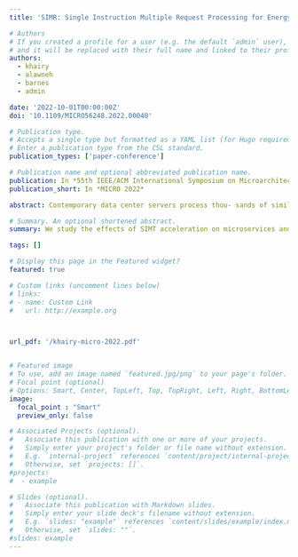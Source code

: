 ```yaml
---
title: 'SIMR: Single Instruction Multiple Request Processing for Energy-Efficient Data Center Microservices'

# Authors
# If you created a profile for a user (e.g. the default `admin` user), write the username (folder name) here
# and it will be replaced with their full name and linked to their profile.
authors:
  - khairy
  - alawneh
  - barnes
  - admin

date: '2022-10-01T00:00:00Z'
doi: '10.1109/MICRO56248.2022.00040'

# Publication type.
# Accepts a single type but formatted as a YAML list (for Hugo requirements).
# Enter a publication type from the CSL standard.
publication_types: ['paper-conference']

# Publication name and optional abbreviated publication name.
publication: In *55th IEEE/ACM International Symposium on Microarchitecture (MICRO)*
publication_short: In *MICRO 2022*

abstract: Contemporary data center servers process thou- sands of similar, independent requests per minute. In the inter- est of programmer productivity and ease of scaling, workloads in data centers have shifted from single monolithic processes toward a micro and nanoservice software architecture. As a result, single servers are now packed with many threads executing the same, relatively small task on different data. State-of-the-art data centers run these microservices on multi-core CPUs. However, the flexibility offered by traditional CPUs comes at an energy-efficiency cost. The Multiple Instruc- tion Multiple Data execution model misses opportunities to aggregate the similarity in contemporary microservices. We observe that the Single Instruction Multiple Thread execution model, employed by GPUs, provides better thread scaling and has the potential to reduce frontend and memory system energy consumption. However, contemporary GPUs are ill-suited for the latency-sensitive microservice space. To exploit the similarity in contemporary microservices, while maintaining acceptable latency, we propose the Request Processing Unit (RPU). The RPU combines elements of out- of-order CPUs with lockstep thread aggregation mechanisms found in GPUs to execute microservices in a Single Instruction Multiple Request (SIMR) fashion. To complement the RPU, we also propose a SIMR-aware software stack that uses novel mechanisms to batch requests based on their predicted control- flow, split batches based on predicted latency divergence and map per-request memory allocations to maximize coalescing opportunities. Our resulting RPU system processes 5.7× more requests/joule than multi-core CPUs, while increasing single thread latency by only 1.44×.

# Summary. An optional shortened abstract.
summary: We study the effects of SIMT acceleration on microservices and propose a novel accelerator, the Request Processing Unit (RPU) that stikes a balance between the energy-efficiency characteristics of GPUs and the latency reducing mechanisms of CPUs.

tags: []

# Display this page in the Featured widget?
featured: true

# Custom links (uncomment lines below)
# links:
# - name: Custom Link
#   url: http://example.org



url_pdf: '/khairy-micro-2022.pdf'


# Featured image
# To use, add an image named `featured.jpg/png` to your page's folder.
# Focal point (optional)
# Options: Smart, Center, TopLeft, Top, TopRight, Left, Right, BottomLeft, Bottom, BottomRight
image:
  focal_point : "Smart"
  preview_only: false

# Associated Projects (optional).
#   Associate this publication with one or more of your projects.
#   Simply enter your project's folder or file name without extension.
#   E.g. `internal-project` references `content/project/internal-project/index.md`.
#   Otherwise, set `projects: []`.
#projects:
#  - example

# Slides (optional).
#   Associate this publication with Markdown slides.
#   Simply enter your slide deck's filename without extension.
#   E.g. `slides: "example"` references `content/slides/example/index.md`.
#   Otherwise, set `slides: ""`.
#slides: example
---
```

